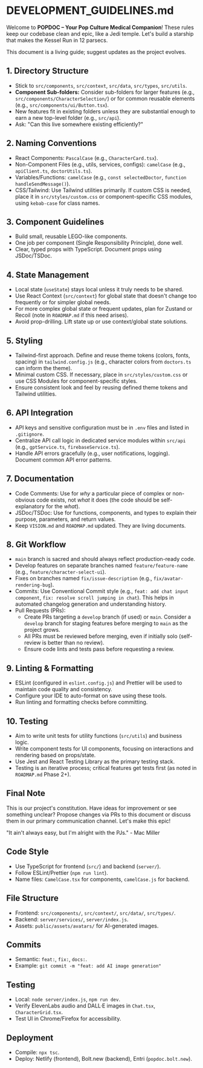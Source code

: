 # DEVELOPMENT_GUIDELINES.md

Welcome to **POPDOC – Your Pop Culture Medical Companion**! These rules keep our codebase clean and epic, like a Jedi temple. Let's build a starship that makes the Kessel Run in 12 parsecs.

This document is a living guide; suggest updates as the project evolves.

## 1. Directory Structure
- Stick to `src/components`, `src/context`, `src/data`, `src/types`, `src/utils`.
- **Component Sub-folders:** Consider sub-folders for larger features (e.g., `src/components/CharacterSelection/`) or for common reusable elements (e.g., `src/components/ui/Button.tsx`).
- New features fit in existing folders unless they are substantial enough to earn a new top-level folder (e.g., `src/api`).
- Ask: "Can this live somewhere existing efficiently?"

## 2. Naming Conventions
- React Components: `PascalCase` (e.g., `CharacterCard.tsx`).
- Non-Component Files (e.g., utils, services, configs): `camelCase` (e.g., `apiClient.ts`, `doctorUtils.ts`).
- Variables/Functions: `camelCase` (e.g., `const selectedDoctor`, `function handleSendMessage()`).
- CSS/Tailwind: Use Tailwind utilities primarily. If custom CSS is needed, place it in `src/styles/custom.css` or component-specific CSS modules, using `kebab-case` for class names.

## 3. Component Guidelines
- Build small, reusable LEGO-like components.
- One job per component (Single Responsibility Principle), done well.
- Clear, typed props with TypeScript. Document props using JSDoc/TSDoc.

## 4. State Management
- Local state (`useState`) stays local unless it truly needs to be shared.
- Use React Context (`src/context`) for global state that doesn't change too frequently or for simpler global needs.
- For more complex global state or frequent updates, plan for Zustand or Recoil (note in `ROADMAP.md` if this need arises).
- Avoid prop-drilling. Lift state up or use context/global state solutions.

## 5. Styling
- Tailwind-first approach. Define and reuse theme tokens (colors, fonts, spacing) in `tailwind.config.js` (e.g., character colors from `doctors.ts` can inform the theme).
- Minimal custom CSS. If necessary, place in `src/styles/custom.css` or use CSS Modules for component-specific styles.
- Ensure consistent look and feel by reusing defined theme tokens and Tailwind utilities.

## 6. API Integration
- API keys and sensitive configuration must be in `.env` files and listed in `.gitignore`.
- Centralize API call logic in dedicated service modules within `src/api` (e.g., `gptService.ts`, `firebaseService.ts`).
- Handle API errors gracefully (e.g., user notifications, logging). Document common API error patterns.

## 7. Documentation
- Code Comments: Use for *why* a particular piece of complex or non-obvious code exists, not *what* it does (the code should be self-explanatory for the *what*).
- JSDoc/TSDoc: Use for functions, components, and types to explain their purpose, parameters, and return values.
- Keep `VISION.md` and `ROADMAP.md` updated. They are living documents.

## 8. Git Workflow
- `main` branch is sacred and should always reflect production-ready code.
- Develop features on separate branches named `feature/feature-name` (e.g., `feature/character-select-ui`).
- Fixes on branches named `fix/issue-description` (e.g., `fix/avatar-rendering-bug`).
- Commits: Use Conventional Commit style (e.g., `feat: add chat input component`, `fix: resolve scroll jumping in chat`). This helps in automated changelog generation and understanding history.
- Pull Requests (PRs):
    - Create PRs targeting a `develop` branch (if used) or `main`. Consider a `develop` branch for staging features before merging to `main` as the project grows.
    - All PRs must be reviewed before merging, even if initially solo (self-review is better than no review).
    - Ensure code lints and tests pass before requesting a review.

## 9. Linting & Formatting
- ESLint (configured in `eslint.config.js`) and Prettier will be used to maintain code quality and consistency.
- Configure your IDE to auto-format on save using these tools.
- Run linting and formatting checks before committing.

## 10. Testing
- Aim to write unit tests for utility functions (`src/utils`) and business logic.
- Write component tests for UI components, focusing on interactions and rendering based on props/state.
- Use Jest and React Testing Library as the primary testing stack.
- Testing is an iterative process; critical features get tests first (as noted in `ROADMAP.md` Phase 2+).

## Final Note
This is our project's constitution. Have ideas for improvement or see something unclear? Propose changes via PRs to this document or discuss them in our primary communication channel. Let's make this epic!

"It ain't always easy, but I'm alright with the PJs." - Mac Miller 

## Code Style
- Use TypeScript for frontend (`src/`) and backend (`server/`).
- Follow ESLint/Prettier (`npm run lint`).
- Name files: `CamelCase.tsx` for components, `camelCase.js` for backend.

## File Structure
- Frontend: `src/components/`, `src/context/`, `src/data/`, `src/types/`.
- Backend: `server/services/`, `server/index.js`.
- Assets: `public/assets/avatars/` for AI-generated images.

## Commits
- Semantic: `feat:`, `fix:`, `docs:`.
- Example: `git commit -m "feat: add AI image generation"`

## Testing
- Local: `node server/index.js`, `npm run dev`.
- Verify ElevenLabs audio and DALL·E images in `Chat.tsx`, `CharacterGrid.tsx`.
- Test UI in Chrome/Firefox for accessibility.

## Deployment
- Compile: `npx tsc`.
- Deploy: Netlify (frontend), Bolt.new (backend), Entri (`popdoc.bolt.new`). 
